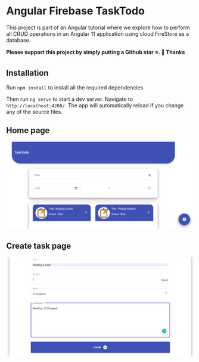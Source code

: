 # Angular Firebase TaskTodo

This project is part of an Angular tutorial where we explore how to perform all CRUD operations in an Angular 11 application using cloud FireStore as a database.


**Please support this project by simply putting a Github star ⭐. 🙏 Thanks**

## Installation

Run `npm install` to install all the required dependencies

Then run `ng serve` to start a dev server.
Navigate to `http://localhost:4200/`. The app will automatically reload if you change any of the source files.

## Home page

![home](https://github.com/abdelghanihanihani/angular-tasktodo-app/blob/master/src/assets/home.PNG)

## Create task page 

![create](https://github.com/abdelghanihanihani/angular-tasktodo-app/blob/master/src/assets/create.PNG)

